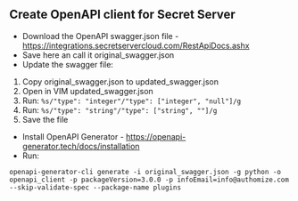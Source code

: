 ## Create OpenAPI client for Secret Server


* Download the OpenAPI swagger.json file - https://integrations.secretservercloud.com/RestApiDocs.ashx
* Save here an call it original_swagger.json
* Update the swagger file:
1. Copy original_swagger.json to updated_swagger.json
2. Open in VIM updated_swagger.json
3. Run: `%s/"type": "integer"/"type": ["integer", "null"]/g`
4. Run: `%s/"type": "string"/"type": ["string", ""]/g`
5. Save the file
* Install OpenAPI Generator - https://openapi-generator.tech/docs/installation
* Run:
```
openapi-generator-cli generate -i original_swagger.json -g python -o openapi_client -p packageVersion=3.0.0 -p infoEmail=info@authomize.com --skip-validate-spec --package-name plugins
```
